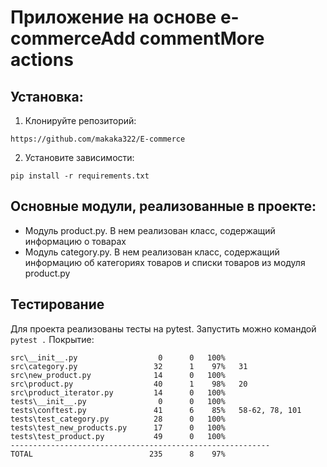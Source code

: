 # Приложение на основе e-commerceAdd commentMore actions
## Установка:
1. Клонируйте репозиторий:
```
https://github.com/makaka322/E-commerce
```
2. Установите зависимости:
```
pip install -r requirements.txt
```
## Основные модули, реализованные в проекте:
- Модуль product.py. В нем реализован класс, содержащий информацию о товарах
- Модуль category.py. В нем реализован класс, содержащий информацию об категориях товаров 
и списки товаров из модуля product.py

## Тестирование
Для проекта реализованы тесты на pytest. Запустить можно командой `pytest .`
Покрытие:
```
src\__init__.py                  0      0   100%
src\category.py                 32      1    97%   31
src\new_product.py              14      0   100%
src\product.py                  40      1    98%   20
src\product_iterator.py         14      0   100%
tests\__init__.py                0      0   100%
tests\conftest.py               41      6    85%   58-62, 78, 101
tests\test_category.py          28      0   100%
tests\test_new_products.py      17      0   100%
tests\test_product.py           49      0   100%
----------------------------------------------------------
TOTAL                          235      8    97%

